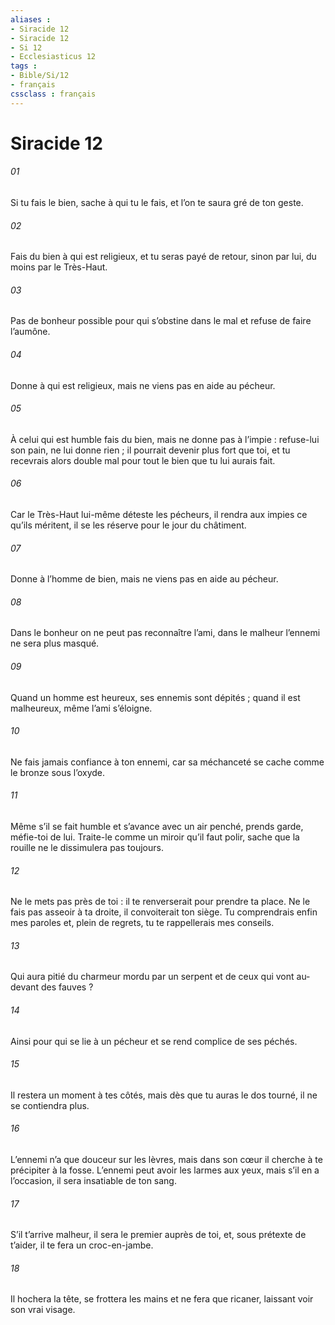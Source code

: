 ```yaml
---
aliases : 
- Siracide 12
- Siracide 12
- Si 12
- Ecclesiasticus 12
tags : 
- Bible/Si/12
- français
cssclass : français
---
```


# Siracide 12

###### 01
Si tu fais le bien, sache à qui tu le fais,
et l’on te saura gré de ton geste.
###### 02
Fais du bien à qui est religieux, et tu seras payé de retour,
sinon par lui, du moins par le Très-Haut.
###### 03
Pas de bonheur possible pour qui s’obstine dans le mal
et refuse de faire l’aumône.
###### 04
Donne à qui est religieux,
mais ne viens pas en aide au pécheur.
###### 05
À celui qui est humble fais du bien, mais ne donne pas à l’impie :
refuse-lui son pain, ne lui donne rien ;
il pourrait devenir plus fort que toi,
et tu recevrais alors double mal
pour tout le bien que tu lui aurais fait.
###### 06
Car le Très-Haut lui-même déteste les pécheurs,
il rendra aux impies ce qu’ils méritent,
il se les réserve pour le jour du châtiment.
###### 07
Donne à l’homme de bien,
mais ne viens pas en aide au pécheur.
###### 08
Dans le bonheur on ne peut pas reconnaître l’ami,
dans le malheur l’ennemi ne sera plus masqué.
###### 09
Quand un homme est heureux, ses ennemis sont dépités ;
quand il est malheureux, même l’ami s’éloigne.
###### 10
Ne fais jamais confiance à ton ennemi,
car sa méchanceté se cache comme le bronze sous l’oxyde.
###### 11
Même s’il se fait humble et s’avance avec un air penché,
prends garde, méfie-toi de lui.
Traite-le comme un miroir qu’il faut polir,
sache que la rouille ne le dissimulera pas toujours.
###### 12
Ne le mets pas près de toi :
il te renverserait pour prendre ta place.
Ne le fais pas asseoir à ta droite,
il convoiterait ton siège.
Tu comprendrais enfin mes paroles
et, plein de regrets, tu te rappellerais mes conseils.
###### 13
Qui aura pitié du charmeur mordu par un serpent
et de ceux qui vont au-devant des fauves ?
###### 14
Ainsi pour qui se lie à un pécheur
et se rend complice de ses péchés.
###### 15
Il restera un moment à tes côtés,
mais dès que tu auras le dos tourné, il ne se contiendra plus.
###### 16
L’ennemi n’a que douceur sur les lèvres,
mais dans son cœur il cherche à te précipiter à la fosse.
L’ennemi peut avoir les larmes aux yeux,
mais s’il en a l’occasion, il sera insatiable de ton sang.
###### 17
S’il t’arrive malheur, il sera le premier auprès de toi,
et, sous prétexte de t’aider, il te fera un croc-en-jambe.
###### 18
Il hochera la tête, se frottera les mains
et ne fera que ricaner, laissant voir son vrai visage.
